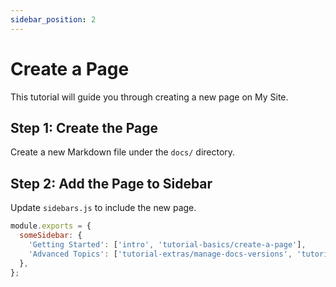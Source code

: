 ```yaml
---
sidebar_position: 2
---
```


# Create a Page

This tutorial will guide you through creating a new page on My Site.

## Step 1: Create the Page

Create a new Markdown file under the `docs/` directory.

## Step 2: Add the Page to Sidebar

Update `sidebars.js` to include the new page.

```javascript
module.exports = {
  someSidebar: {
    'Getting Started': ['intro', 'tutorial-basics/create-a-page'],
    'Advanced Topics': ['tutorial-extras/manage-docs-versions', 'tutorial-extras/translate-your-site'],
  },
};
